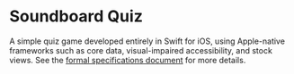 # Soundboard Quiz

A simple quiz game developed entirely in Swift for iOS, using Apple-native frameworks such as core data, visual-impaired accessibility, and stock views.
See the [formal specifications document](https://github.com/lukeaschenbrenner/SoundboardQuiz/raw/main/Formal%20Specifications.docx) for more details.
